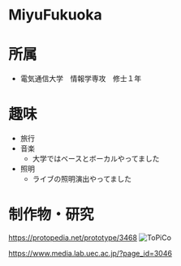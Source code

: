 # MiyuFukuoka

# 所属
- 電気通信大学　情報学専攻　修士１年

# 趣味
- 旅行
- 音楽
    - 大学ではベースとボーカルやってました
- 照明
    - ライブの照明演出やってました

# 制作物・研究
https://protopedia.net/prototype/3468
![ToPiCo](https://protopedia.net/pic/57c78346-9baa-42d3-9f32-56cb7376853b.jpg)

https://www.media.lab.uec.ac.jp/?page_id=3046